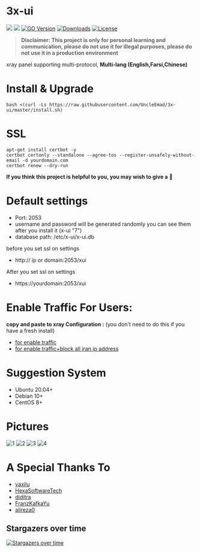 # 3x-ui
![](https://img.shields.io/github/v/release/UncleEmad/3x-ui.svg)
![](https://img.shields.io/github/actions/workflow/status/UncleEmad/3x-ui/release.yml.svg)
[![GO Version](https://img.shields.io/github/go-mod/go-version/UncleEmad/3x-ui.svg)](https://img.shields.io/github/go-mod/go-version/UncleEmad/3x-ui)
[![Downloads](https://img.shields.io/github/downloads/UncleEmad/3x-ui/total.svg)](https://img.shields.io/github/downloads/UncleEmad/3x-ui/total)
[![License](https://img.shields.io/badge/license-GPL%20V3-blue.svg?longCache=true)](https://www.gnu.org/licenses/gpl-3.0.en.html)

> **Disclaimer: This project is only for personal learning and communication, please do not use it for illegal purposes, please do not use it in a production environment**

xray panel supporting multi-protocol, **Multi-lang (English,Farsi,Chinese)**

# Install & Upgrade

```
bash <(curl -Ls https://raw.githubusercontent.com/UncleEmad/3x-ui/master/install.sh)
```

# SSL
```
apt-get install certbot -y
certbot certonly --standalone --agree-tos --register-unsafely-without-email -d yourdomain.com
certbot renew --dry-run
```

**If you think this project is helpful to you, you may wish to give a** :star2: 

# Default settings

- Port: 2053
- username and password will be generated randomly you can see them after you install it (x-ui "7")
- database path: /etc/x-ui/x-ui.db

before you set ssl on settings
- http:// ip or domain:2053/xui

After you set ssl on settings 
- https://yourdomain:2053/xui

# Enable Traffic For Users:

**copy and paste to xray Configuration :** (you don't need to do this if you have a fresh install)
- [for enable traffic](https://raw.githubusercontent.com/UncleEmad/3x-ui/main/media/for%20enable%20traffic.txt)
- [for enable traffic+block all iran ip address](https://raw.githubusercontent.com/UncleEmad/3x-ui/main/media/for%20enable%20traffic%2Bblock%20all%20iran%20ip.txt)

# Suggestion System
- Ubuntu 20.04+
- Debian 10+
- CentOS 8+

# Pictures

![1](https://raw.githubusercontent.com/UncleEmad/3x-ui/main/media/1.png)
![2](https://raw.githubusercontent.com/UncleEmad/3x-ui/main/media/2.png)
![3](https://raw.githubusercontent.com/UncleEmad/3x-ui/main/media/3.png)
![4](https://raw.githubusercontent.com/UncleEmad/3x-ui/main/media/4.png)

# A Special Thanks To
- [vaxilu](https://github.com/vaxilu/)
- [HexaSoftwareTech](https://github.com/HexaSoftwareTech/)
- [diditra](https://github.com/diditra/)
- [FranzKafkaYu](https://github.com/FranzKafkaYu)
- [alireza0](https://github.com/alireza0/)


## Stargazers over time

[![Stargazers over time](https://starchart.cc/MHSanaei/3x-ui.svg)](https://starchart.cc/UncleEmad/3x-ui)

